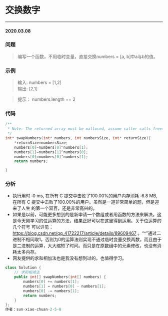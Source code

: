 # 交换数字
***
#### 2020.03.08

### 问题
>编写一个函数，不用临时变量，直接交换numbers = [a, b]中a与b的值。

### 示例
>输入: numbers = [1,2]   
输出: [2,1]   

>提示：
numbers.length == 2

### 代码
```c
/**
 * Note: The returned array must be malloced, assume caller calls free().
 */
int* swapNumbers(int* numbers, int numbersSize, int* returnSize){
    *returnSize=numbersSize;
    numbers[0]=numbers[0]^numbers[1];
    numbers[1]=numbers[1]^numbers[0];
    numbers[0]=numbers[0]^numbers[1];
    return numbers;

}
```

### 分析
 - 执行用时 :0 ms, 在所有 C 提交中击败了100.00%的用户内存消耗 :6.8 MB, 在所有 C 提交中击败了100.00%的用户。虽然是一道非常简单的题，但是迎来了人生
   的第一个双百，还是非常高兴的。
 - 如果是以前，可能更多想到的是新申请一个数组或者用函数的方法来解决。这是今天刚学习的位运算的方法，结果正好可以在这里得到运用。关于位运算的几个符号
   可以详见：
   https://blog.csdn.net/qq_41722217/article/details/89609467 。“^”通过二进制不相同取1，否则为0的运算法则实现不通过临时变量交换两数，而且由于
   是二进制的运算，大大缩短了时间。而只是在原数组中的元素修改，也没有消耗太多内存。
 - 网友提供的求和相加法也是我没有想到过的，也值得学习。

```c++
class Solution {
    // 求和相减法
    public int[] swapNumbers(int[] numbers) {
        numbers[0] += numbers[1];
        numbers[1] = numbers[0] - numbers[1];
        numbers[0] -= numbers[1];
        return numbers;
    }
};
作者：sun-xiao-chuan-2-5-8
